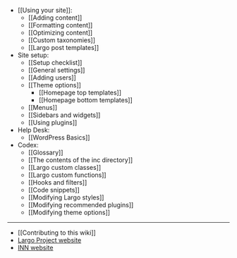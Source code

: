- [[Using your site]]:
	- [[Adding content]]
	- [[Formatting content]]
	- [[Optimizing content]]
	- [[Custom taxonomies]]
	- [[Largo post templates]]
- Site setup:
	- [[Setup checklist]]
	- [[General settings]]
	- [[Adding users]]
	- [[Theme options]]
		- [[Homepage top templates]]
		- [[Homepage bottom templates]]
	- [[Menus]]
	- [[Sidebars and widgets]]
	- [[Using plugins]]
- Help Desk:
	- [[WordPress Basics]]
- Codex:
	- [[Glossary]]
	- [[The contents of the inc directory]]
	- [[Largo custom classes]]
	- [[Largo custom functions]]
	- [[Hooks and filters]]
	- [[Code snippets]]
	- [[Modifying Largo styles]]
	- [[Modifying recommended plugins]]
	- [[Modifying theme options]]

-----------

- [[Contributing to this wiki]]
- [Largo Project website](http://largoproject.org/)
- [INN website](http://investigativenewsnetwork.org)

